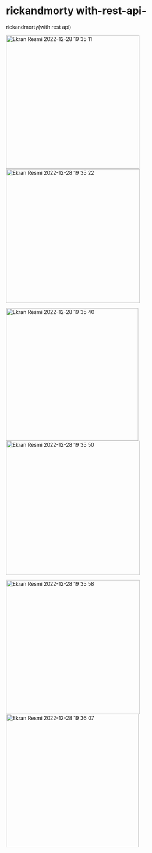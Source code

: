 # rickandmorty with-rest-api-
rickandmorty(with rest api)
<p>
<img width="366" alt="Ekran Resmi 2022-12-28 19 35 11" src="https://user-images.githubusercontent.com/72749463/209843771-a4c9a053-3f0d-4824-b061-ac75e8c3eaf8.png">
<img width="367" alt="Ekran Resmi 2022-12-28 19 35 22" src="https://user-images.githubusercontent.com/72749463/209843779-6290f667-8397-4e81-bf14-de27c2584fa0.png">
</p>
<p>
<img width="363" alt="Ekran Resmi 2022-12-28 19 35 40" src="https://user-images.githubusercontent.com/72749463/209843788-d4c69444-6e72-4c3d-9610-f11e84088b91.png">
<img width="367" alt="Ekran Resmi 2022-12-28 19 35 50" src="https://user-images.githubusercontent.com/72749463/209843793-45a45d5d-6ead-453c-b23d-9eb3c9e65b5b.png">
</p>
<p>
<img width="367" alt="Ekran Resmi 2022-12-28 19 35 58" src="https://user-images.githubusercontent.com/72749463/209843798-317dab4a-e06c-4c7e-b98e-e2913e12b4df.png">
<img width="364" alt="Ekran Resmi 2022-12-28 19 36 07" src="https://user-images.githubusercontent.com/72749463/209843803-0df44dff-a9cb-4012-80af-bee0cb073925.png">
</p>
